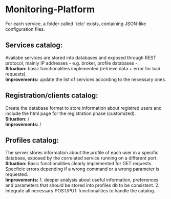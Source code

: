 # Monitoring-Platform
For each service, a folder called '/etc' exists, containing JSON-like configuration files.
## Services catalog: 
Availabe services are stored into databases and exposed through REST protocol, mainly IP addresses - e.g. broker, profile databases -.\
**Situation:** basic functionalities implemented (retrieve data + error for bad requests).\
**Improvements:** update the list of services according to the necessary ones.
## Registration/clients catalog:
Create the database format to store information about registred users and include the html page for the registration phase (customized).\
**Situation:** /\
**Improvements:** /
## Profiles catalog:
The server stores information about the profile of each user in a specific database, exposed by the correlated service running on  a different port.\
**Situation:** Basic functionalities clearly implemented for GET requests. Specficic errors depending if a wrong command or a wrong parameter is requested.\
**Improvements:** 1. deeper analysis about useful information, preferences and parameters that should be stored into profiles db to be consistent. 2. Integrate all necessary POST/PUT functionalities to handle the catalog.
